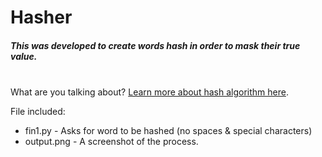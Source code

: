 # Hasher
##### This was developed to create words hash in order to mask their true value.

\
What are you talking about? [Learn more about hash algorithm here](https://www.youtube.com/watch?v=b4b8ktEV4Bg).


File included:

-    fin1.py - Asks for word to be hashed (no spaces & special characters)
-    output.png - A screenshot of the process.
